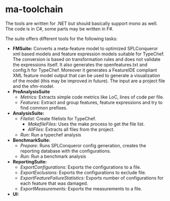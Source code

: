 # ma-toolchain

The tools are written for .NET but should basically support mono as well. The code is in C#, some parts may be written in F#.

The suite offers different tools for the following tasks:

* **FMSuite:** Converts a meta-feature model to optimized SPLConqueror xml based models and feature expression models suitable for TypeChef. The conversion is based on transformation rules and does not validate the expressions itself. It also generates the openfeatures.txt and config.h for TypeChef. Moreover it generates a FeatureIDE compliant XML feature model output that can be used to generate a visualization of the model (this may be improved in future). The input are a project file and the xfm-model.
* **PreAnalysisSuite**
    * *Metrics:* Extracts simple code metrics like LoC, lines of code per file.
    * *Features:* Extract and group features, feature expressions and try to find common prefixes.
* **AnalysisSuite:**
    * *Filelist:* Create filelists for TypeChef. 
        * *MakefileFiles:* Uses the make process to get the file list.
        * *AllFiles:* Extracts all files from the project.
    * *Run:* Run a typechef analysis
* **BenchmarkSuite:**
    * *Prepare:* Runs SPLConqueror config generation, creates the reporting database with the configurations.
    * *Run:* Run a benchmark analysis
* **ReportingSuite:**
    * *ExportConfigurations:* Exports the configurations to a file.
    * *ExportExclusions:* Exports the configurations to exclude file.
    * *ExportFeatureFailureStatistics:* Exports number of configurations for each feature that was damaged.
    * *ExportMeasurements:* Exports the measurements to a file.
* **UI:**

